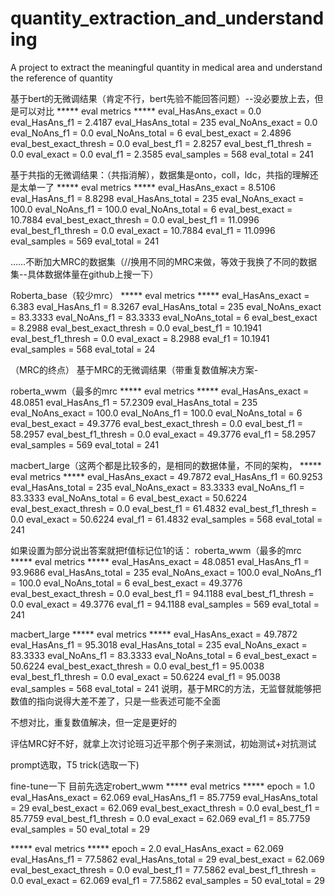 # quantity_extraction_and_understanding
A project to extract the meaningful quantity in medical area and understand the reference of quantity


基于bert的无微调结果（肯定不行，bert先验不能回答问题）--没必要放上去，但是可以对比
***** eval metrics *****
  eval_HasAns_exact      =    0.0
  eval_HasAns_f1         = 2.4187
  eval_HasAns_total      =    235
  eval_NoAns_exact       =    0.0
  eval_NoAns_f1          =    0.0
  eval_NoAns_total       =      6
  eval_best_exact        = 2.4896
  eval_best_exact_thresh =    0.0
  eval_best_f1           = 2.8257
  eval_best_f1_thresh    =    0.0
  eval_exact             =    0.0
  eval_f1                = 2.3585
  eval_samples           =    568
  eval_total             =    241

基于共指的无微调结果：（共指消解），数据集是onto，coll，ldc，共指的理解还是太单一了
***** eval metrics *****
  eval_HasAns_exact      =  8.5106
  eval_HasAns_f1         =  8.8298
  eval_HasAns_total      =     235
  eval_NoAns_exact       =   100.0
  eval_NoAns_f1          =   100.0
  eval_NoAns_total       =       6
  eval_best_exact        = 10.7884
  eval_best_exact_thresh =     0.0
  eval_best_f1           = 11.0996
  eval_best_f1_thresh    =     0.0
  eval_exact             = 10.7884
  eval_f1                = 11.0996
  eval_samples           =     569
  eval_total             =     241


……不断加大MRC的数据集（//换用不同的MRC来做，等效于我换了不同的数据集--具体数据体量在github上搜一下）

Roberta_base（较少mrc）
***** eval metrics *****
  eval_HasAns_exact      =   6.383
  eval_HasAns_f1         =  8.3267
  eval_HasAns_total      =     235
  eval_NoAns_exact       = 83.3333
  eval_NoAns_f1          = 83.3333
  eval_NoAns_total       =       6
  eval_best_exact        =  8.2988
  eval_best_exact_thresh =     0.0
  eval_best_f1           = 10.1941
  eval_best_f1_thresh    =     0.0
  eval_exact             =  8.2988
  eval_f1                = 10.1941
  eval_samples           =     568
  eval_total             =     24

（MRC的终点）
基于MRC的无微调结果（带重复数值解决方案-

roberta_wwm（最多的mrc
***** eval metrics *****
  eval_HasAns_exact      = 48.0851
  eval_HasAns_f1         = 57.2309
  eval_HasAns_total      =     235
  eval_NoAns_exact       =   100.0
  eval_NoAns_f1          =   100.0
  eval_NoAns_total       =       6
  eval_best_exact        = 49.3776
  eval_best_exact_thresh =     0.0
  eval_best_f1           = 58.2957
  eval_best_f1_thresh    =     0.0
  eval_exact             = 49.3776
  eval_f1                = 58.2957
  eval_samples           =     569
  eval_total             =     241

macbert_large（这两个都是比较多的，是相同的数据体量，不同的架构，
***** eval metrics *****
  eval_HasAns_exact      = 49.7872
  eval_HasAns_f1         = 60.9253
  eval_HasAns_total      =     235
  eval_NoAns_exact       = 83.3333
  eval_NoAns_f1          = 83.3333
  eval_NoAns_total       =       6
  eval_best_exact        = 50.6224
  eval_best_exact_thresh =     0.0
  eval_best_f1           = 61.4832
  eval_best_f1_thresh    =     0.0
  eval_exact             = 50.6224
  eval_f1                = 61.4832
  eval_samples           =     568
  eval_total             =     241

如果设置为部分说出答案就把f值标记位1的话：
roberta_wwm（最多的mrc
***** eval metrics *****
  eval_HasAns_exact      = 48.0851
  eval_HasAns_f1         = 93.9686
  eval_HasAns_total      =     235
  eval_NoAns_exact       =   100.0
  eval_NoAns_f1          =   100.0
  eval_NoAns_total       =       6
  eval_best_exact        = 49.3776
  eval_best_exact_thresh =     0.0
  eval_best_f1           = 94.1188
  eval_best_f1_thresh    =     0.0
  eval_exact             = 49.3776
  eval_f1                = 94.1188
  eval_samples           =     569
  eval_total             =     241

macbert_large
***** eval metrics *****
  eval_HasAns_exact      = 49.7872
  eval_HasAns_f1         = 95.3018
  eval_HasAns_total      =     235
  eval_NoAns_exact       = 83.3333
  eval_NoAns_f1          = 83.3333
  eval_NoAns_total       =       6
  eval_best_exact        = 50.6224
  eval_best_exact_thresh =     0.0
  eval_best_f1           = 95.0038
  eval_best_f1_thresh    =     0.0
  eval_exact             = 50.6224
  eval_f1                = 95.0038
  eval_samples           =     568
  eval_total             =     241
说明，基于MRC的方法，无监督就能够把数值的指向说得大差不差了，只是一些表述可能不全面

不想对比，重复数值解决，但一定是更好的

评估MRC好不好，就拿上次讨论班习近平那个例子来测试，初始测试+对抗测试

prompt选取，T5 trick(选取一下)


fine-tune一下
目前先选定robert_wwm
***** eval metrics *****
  epoch                  =     1.0
  eval_HasAns_exact      =  62.069
  eval_HasAns_f1         = 85.7759
  eval_HasAns_total      =      29
  eval_best_exact        =  62.069
  eval_best_exact_thresh =     0.0
  eval_best_f1           = 85.7759
  eval_best_f1_thresh    =     0.0
  eval_exact             =  62.069
  eval_f1                = 85.7759
  eval_samples           =      50
  eval_total             =      29


***** eval metrics *****
  epoch                  =     2.0
  eval_HasAns_exact      =  62.069
  eval_HasAns_f1         = 77.5862
  eval_HasAns_total      =      29
  eval_best_exact        =  62.069
  eval_best_exact_thresh =     0.0
  eval_best_f1           = 77.5862
  eval_best_f1_thresh    =     0.0
  eval_exact             =  62.069
  eval_f1                = 77.5862
  eval_samples           =      50
  eval_total             =      29







